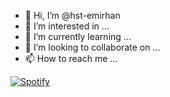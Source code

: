 - 👋 Hi, I’m @hst-emirhan
- 👀 I’m interested in ...
- 🌱 I’m currently learning ...
- 💞️ I’m looking to collaborate on ...
- 📫 How to reach me ...

<!---
hst-emirhan/hst-emirhan is a ✨ special ✨ repository because its `README.md` (this file) appears on your GitHub profile.
You can click the Preview link to take a look at your changes.
--->

[![Spotify](https://github-spotify-widget.vercel.app/api/spotify)](https://open.spotify.com/user/USER_NAME)

